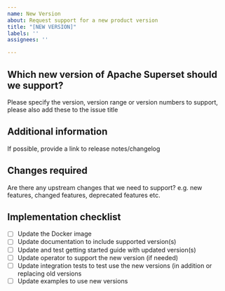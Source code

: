 ```yaml
---
name: New Version
about: Request support for a new product version
title: "[NEW VERSION]"
labels: ''
assignees: ''

---
```


## Which new version of Apache Superset should we support?

Please specify the version, version range or version numbers to support, please also add these to the issue title

## Additional information

If possible, provide a link to release notes/changelog

## Changes required

Are there any upstream changes that we need to support?
e.g. new features, changed features, deprecated features etc.

## Implementation checklist

<!--
    Please don't change anything in this list.
    Not all of these steps are necessary for all versions.
-->

- [ ] Update the Docker image
- [ ] Update documentation to include supported version(s)
- [ ] Update and test getting started guide with updated version(s)
- [ ] Update operator to support the new version (if needed)
- [ ] Update integration tests to test use the new versions (in addition or replacing old versions
- [ ] Update examples to use new versions
